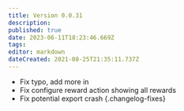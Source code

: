 ```yaml
---
title: Version 0.0.31
description: 
published: true
date: 2023-06-11T18:23:46.669Z
tags: 
editor: markdown
dateCreated: 2021-08-25T21:35:11.737Z
---
```


* Fix typo, add more in
* Fix configure reward action showing all rewards
* Fix potential export crash
{.changelog-fixes}